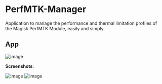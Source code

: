 # PerfMTK-Manager

Application to manage the performance and thermal limitation profiles of the Magisk PerfMTK Module, easily and simply.

## App

![image](https://github.com/JUANIMAN/PerfMTK-Manager/assets/84895566/5c6d2126-d4c0-4844-aea6-d22838e390ce)

**Screenshots**:

![image](https://github.com/JUANIMAN/PerfMTK-Manager/assets/84895566/a4bbb18d-5f12-448e-be1a-9f811075f812)
![image](https://github.com/JUANIMAN/PerfMTK-Manager/assets/84895566/4e1b1755-36bc-4846-9101-d85b84afc93f)
